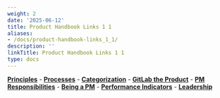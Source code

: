 ```yaml
---
weight: 2
date: '2025-06-12'
title: Product Handbook Links 1 1
aliases:
- /docs/product-handbook-links_1_1/
description: ''
linkTitle: Product Handbook Links 1 1
type: docs
---
```


[**Principles**](/handbook/product/product-principles/) - [**Processes**](/handbook/product/product-processes/) - [**Categorization**](/handbook/product/categories/) - [**GitLab the Product**](/handbook/product/gitlab-the-product) - [**PM Responsibilities**](/handbook/product/product-manager-responsibilities) - [**Being a PM**](/handbook/product/product-manager-role) - [**Performance Indicators**](/handbook/product/performance-indicators/) - [**Leadership**](/handbook/product/product-leadership/)
